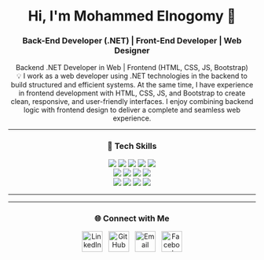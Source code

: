 <div align="center">
  
# Hi, I'm Mohammed Elnogomy 👋
  
### Back-End Developer (.NET) | Front-End Developer | Web Designer

<p>
Backend .NET Developer in Web | Frontend (HTML, CSS, JS, Bootstrap)  
  <br>
💡 I work as a web developer using .NET technologies in the backend to build structured and efficient systems.  
At the same time, I have experience in frontend development with HTML, CSS, JS, and Bootstrap  
to create clean, responsive, and user-friendly interfaces.  
I enjoy combining backend logic with frontend design to deliver a complete and seamless web experience.  
</p>

---

### 🚀 Tech Skills

<p align="center">
  <!-- Languages & Frameworks -->
  <img src="https://img.shields.io/badge/C%23-239120?style=for-the-badge&logo=c-sharp&logoColor=white" />
  <img src="https://img.shields.io/badge/.NET-512BD4?style=for-the-badge&logo=dotnet&logoColor=white" />
  <img src="https://img.shields.io/badge/ASP.NET-5C2D91?style=for-the-badge&logo=.net&logoColor=white" />
  <img src="https://img.shields.io/badge/SQL%20Server-CC2927?style=for-the-badge&logo=microsoft-sql-server&logoColor=white" />
  <img src="https://img.shields.io/badge/Entity%20Framework-68217A?style=for-the-badge&logo=ef&logoColor=white" />
  <br>
  <!-- Frontend Basics -->
  <img src="https://img.shields.io/badge/HTML5-E34F26?style=for-the-badge&logo=html5&logoColor=white" />
  <img src="https://img.shields.io/badge/CSS3-1572B6?style=for-the-badge&logo=css&logoColor=white" />
  <img src="https://img.shields.io/badge/Bootstrap-7952B3?style=for-the-badge&logo=bootstrap&logoColor=white" />
  <img src="https://img.shields.io/badge/JavaScript-F7DF1E?style=for-the-badge&logo=javascript&logoColor=black" />
  <br>
  <!-- Tools -->
  <img src="https://img.shields.io/badge/Git-F05032?style=for-the-badge&logo=git&logoColor=white" />
  <img src="https://img.shields.io/badge/GitHub-181717?style=for-the-badge&logo=github&logoColor=white" />
  <img src="https://img.shields.io/badge/Visual%20Studio-5C2D91?style=for-the-badge&logo=visual-studio&logoColor=white" />
  <img src="https://img.shields.io/badge/Visual%20Studio%20Code-007ACC?style=for-the-badge&logo=visual-studio-code&logoColor=white" />
</p>

---
<!--
### 📈 GitHub Stats
<img src="https://github-readme-stats.vercel.app/api?username=melnegomy&show_icons=true&theme=tokyonight" width="48%" height=200vh />
<img src="https://github-readme-stats.vercel.app/api/top-langs/?username=melnegomy&show_icons=true&layout=compact&theme=tokyonight" width="48%" height=200vh />
-->
---
### 🌐 Connect with Me
<p align="center">
  
[<img src="https://skillicons.dev/icons?i=linkedin" width="42" alt="LinkedIn" />](https://www.linkedin.com/in/mohammedelnogomy)
&nbsp;
[<img src="https://skillicons.dev/icons?i=github" width="42" alt="GitHub" />](https://github.com/melnegomy)
&nbsp;
[<img src="https://skillicons.dev/icons?i=gmail" width="42" alt="Email" />](mailto:elnogomymohammed@gmail.com)
&nbsp;
[<img src="https://cdn-icons-png.flaticon.com/512/733/733547.png" width="42" alt="Facebook" />](https://www.facebook.com/mohammed.elnogomy.438842)

</p>
</div>
